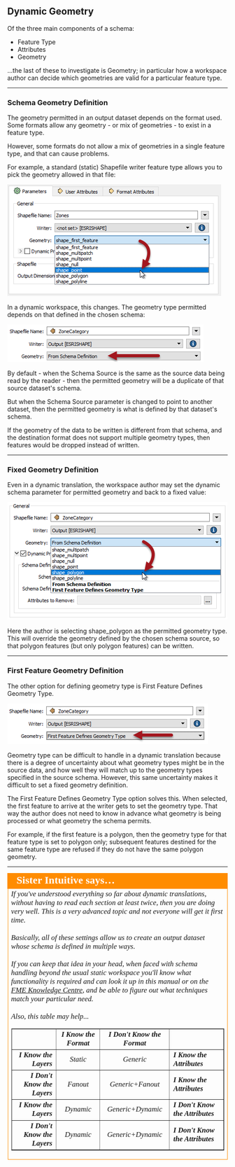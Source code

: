 ## Dynamic Geometry ##

Of the three main components of a schema:

- Feature Type
- Attributes
- Geometry

...the last of these to investigate is Geometry; in particular how a workspace author can decide which geometries are valid for a particular feature type.

---

### Schema Geometry Definition ###

The geometry permitted in an output dataset depends on the format used. Some formats allow any geometry - or mix of geometries - to exist in a feature type.

However, some formats do not allow a mix of geometries in a single feature type, and that can cause problems.

For example, a standard (static) Shapefile writer feature type allows you to pick the geometry allowed in that file:

![](./Images/Img3.054.NonDynamicGeometrySetting.png)

In a dynamic workspace, this changes. The geometry type permitted depends on that defined in the chosen schema:

![](./Images/Img3.055.DynamicGeometrySetting.png)

By default - when the Schema Source is the same as the source data being read by the reader - then the permitted geometry will be a duplicate of that source dataset's schema.

But when the Schema Source parameter is changed to point to another dataset, then the permitted geometry is what is defined by that dataset's schema. 

If the geometry of the data to be written is different from that schema, and the destination format does not support multiple geometry types, then features would be dropped instead of written.

---

### Fixed Geometry Definition ###

Even in a dynamic translation, the workspace author may set the dynamic schema parameter for permitted geometry and back to a fixed value:

![](./Images/Img3.056.DynamicGeometrySettings.png) 

Here the author is selecting shape_polygon as the permitted geometry type. This will override the geometry defined by the chosen schema source, so that polygon features (but only polygon features) can be written.

---

### First Feature Geometry Definition ###

The other option for defining geometry type is First Feature Defines Geometry Type.

![](./Images/Img3.057.FirstFeatureGeometrySetting.png)

Geometry type can be difficult to handle in a dynamic translation because there is a degree of uncertainty about what geometry types might be in the source data, and how well they will match up to the geometry types specified in the source schema. However, this same uncertainty makes it difficult to set a fixed geometry definition.

The First Feature Defines Geometry Type option solves this. When selected, the first feature to arrive at the writer gets to set the geometry type. That way the author does not need to know in advance what geometry is being processed or what geometry the schema permits.

For example, if the first feature is a polygon, then the geometry type for that feature type is set to polygon only; subsequent features destined for the same feature type are refused if they do not have the same polygon geometry.

---

<table style="border-spacing: 0px">
<tr>
<td style="vertical-align:middle;background-color:darkorange;border: 2px solid darkorange">
<i class="fa fa-quote-left fa-lg fa-pull-left fa-fw" style="color:white;padding-right: 12px;vertical-align:text-top"></i>
<span style="color:white;font-size:x-large;font-weight: bold;font-family:serif">Sister Intuitive says…</span>
</td>
</tr>

<tr>
<td style="border: 1px solid darkorange">
<span style="font-family:serif; font-style:italic; font-size:larger">
If you've understood everything so far about dynamic translations, without having to read each section at least twice, then you are doing very well. This is a very advanced topic and not everyone will get it first time.
<br><br>Basically, all of these settings allow us to create an output dataset whose schema is defined in multiple ways. 
<br><br>If you can keep that idea in your head, when faced with schema handling beyond the usual static workspace you'll know what functionality is required and can look it up in this manual or on the <a href="https://knowledge.safe.com/index.html">FME Knowledge Centre</a>, and be able to figure out what techniques match your particular need.
<br><br>Also, this table may help...
<br><table border=1 cellspacing=0 cellpadding=0>
<tr>
<td></td>
<td style="font-weight:bold;text-align:center">I Know the Format</td>
<td style="font-weight:bold;text-align:center">I Don't Know the Format</td>
<td></td>
</tr>
<tr>
<td style="font-weight:bold;text-align:right">I Know the Layers</td>
<td style="text-align:center;">Static</td>
<td style="text-align:center;">Generic</td>
<td style="font-weight:bold;text-align:left">I Know the Attributes</td>
</tr>
<tr>
<td style="font-weight:bold;text-align:right">I Don't Know the Layers</td>
<td style="text-align:center;">Fanout</td>
<td style="text-align:center;">Generic+Fanout</td>
<td style="font-weight:bold;text-align:left">I Know the Attributes</td>
</tr>
<tr>
<td style="font-weight:bold;text-align:right">I Know the Layers</td>
<td style="text-align:center;">Dynamic</td>
<td style="text-align:center;">Generic+Dynamic</td>
<td style="font-weight:bold;text-align:left">I Don't Know the Attributes</td>
</tr>
<tr>
<td style="font-weight:bold;text-align:right">I Don't Know the Layers</td>
<td style="text-align:center;">Dynamic</td>
<td style="text-align:center;">Generic+Dynamic</td>
<td style="font-weight:bold;text-align:left">I Don't Know the Attributes</td>
</tr>
</table>
</span>
</td>
</tr>
</table>
